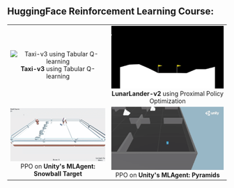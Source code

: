 ## HuggingFace Reinforcement Learning Course:

<table>
  <tr>
    <td align="center">
      <img src="Media/Qlearning-Taxi-v3.gif" alt="Taxi-v3 using Tabular Q-learning" width="300"/><br/>
      <strong>Taxi-v3</strong> using Tabular Q-learning
    </td>
    <td align="center">
      <img src="Media/ppo-LunarLander-v2.gif" alt="LunarLander-v2 using PPO" width="300"/><br/>
      <strong>LunarLander-v2</strong> using Proximal Policy Optimization
    </td>
  </tr>

  <tr>
    <td align="center">
      <img src="Media/MLAgentsSnowballTarget.gif" alt="PPO on Unity's MLAgent: SnowballTarget" width="300"/><br/>
      PPO on <strong>Unity's MLAgent: Snowball Target</strong>
    </td>
    <td align="center">
      <img src="Media/MLAgentsPyramids.gif" alt="PPO on Unity's MLAgent: Pyramids" width="300"/><br/>
      PPO on <strong>Unity's MLAgent: Pyramids</strong>
    </td>
  </tr>

</table>
